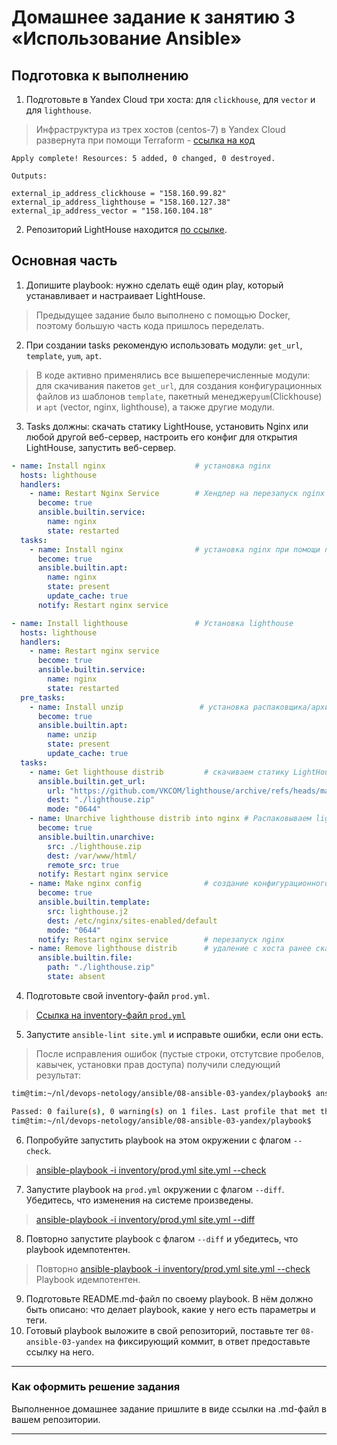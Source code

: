 # Домашнее задание к занятию 3 «Использование Ansible»

## Подготовка к выполнению

1. Подготовьте в Yandex Cloud три хоста: для `clickhouse`, для `vector` и для `lighthouse`.
>  Инфраструктура из трех хостов (centos-7) в Yandex Cloud развернута при помощи Terraform - [ссылка на код](08-ansible-03-yandex/src)
```
Apply complete! Resources: 5 added, 0 changed, 0 destroyed.

Outputs:

external_ip_address_clickhouse = "158.160.99.82"
external_ip_address_lighthouse = "158.160.127.38"
external_ip_address_vector = "158.160.104.18"
```
2. Репозиторий LightHouse находится [по ссылке](https://github.com/VKCOM/lighthouse).

## Основная часть

1. Допишите playbook: нужно сделать ещё один play, который устанавливает и настраивает LightHouse.
>  Предыдущее задание было выполнено с помощью Docker, поэтому большую часть кода пришлось переделать.
2. При создании tasks рекомендую использовать модули: `get_url`, `template`, `yum`, `apt`.
>  В коде активно применялись все вышеперечисленные модули: для скачивания пакетов `get_url`, для создания конфигурационных файлов из шаблонов `template`, пакетный менеджер`yum`(Clickhouse) и `apt` (vector, nginx, lighthouse), а также другие модули.
3. Tasks должны: скачать статику LightHouse, установить Nginx или любой другой веб-сервер, настроить его конфиг для открытия LightHouse, запустить веб-сервер.
```yml
- name: Install nginx                    # установка nginx
  hosts: lighthouse
  handlers:
    - name: Restart Nginx Service        # Хендлер на перезапуск nginx 
      become: true
      ansible.builtin.service:
        name: nginx
        state: restarted
  tasks:
    - name: Install nginx                # установка nginx при помощи пакетного менеджера apt
      become: true
      ansible.builtin.apt:
        name: nginx
        state: present
        update_cache: true
      notify: Restart nginx service

- name: Install lighthouse               # Установка lighthouse
  hosts: lighthouse
  handlers:
    - name: Restart nginx service
      become: true
      ansible.builtin.service:
        name: nginx
        state: restarted
  pre_tasks:
    - name: Install unzip                 # установка распаковщика/архиватора
      become: true
      ansible.builtin.apt:
        name: unzip
        state: present
        update_cache: true
  tasks:
    - name: Get lighthouse distrib         # скачиваем статику LightHouse
      ansible.builtin.get_url:
        url: "https://github.com/VKCOM/lighthouse/archive/refs/heads/master.zip"
        dest: "./lighthouse.zip"
        mode: "0644"
    - name: Unarchive lighthouse distrib into nginx # Распаковываем lighthouse в веб-сервер nginx
      become: true
      ansible.builtin.unarchive:
        src: ./lighthouse.zip
        dest: /var/www/html/
        remote_src: true
      notify: Restart nginx service
    - name: Make nginx config              # создание конфигурационного файла с помощью шаблона lighthouse.j2
      become: true
      ansible.builtin.template:
        src: lighthouse.j2
        dest: /etc/nginx/sites-enabled/default
        mode: "0644"
      notify: Restart nginx service        # перезапуск nginx
    - name: Remove lighthouse distrib      # удаление с хоста ранее скаченного архива lighthouse.zip
      ansible.builtin.file:
        path: "./lighthouse.zip"
        state: absent
```

4. Подготовьте свой inventory-файл `prod.yml`.
>  [Ссылка на inventory-файл `prod.yml`](inventory/prod.yml)
5. Запустите `ansible-lint site.yml` и исправьте ошибки, если они есть.
>  После исправления ошибок (пустые строки, отстутсвие пробелов, кавычек, установки прав доступа) получили следующий результат:
```bash
tim@tim:~/nl/devops-netology/ansible/08-ansible-03-yandex/playbook$ ansible-lint site.yml 

Passed: 0 failure(s), 0 warning(s) on 1 files. Last profile that met the validation criteria was 'production'.
tim@tim:~/nl/devops-netology/ansible/08-ansible-03-yandex/playbook$ 
```
6. Попробуйте запустить playbook на этом окружении с флагом `--check`.
>  [ansible-playbook -i inventory/prod.yml site.yml --check](src2/check.md)
7. Запустите playbook на `prod.yml` окружении с флагом `--diff`. Убедитесь, что изменения на системе произведены.
>  [ansible-playbook -i inventory/prod.yml site.yml --diff](src2/diff.md)
8. Повторно запустите playbook с флагом `--diff` и убедитесь, что playbook идемпотентен.
>  Повторно [ansible-playbook -i inventory/prod.yml site.yml --check](src2/check.md)
>  Playbook идемпотентен.
9. Подготовьте README.md-файл по своему playbook. В нём должно быть описано: что делает playbook, какие у него есть параметры и теги.
10. Готовый playbook выложите в свой репозиторий, поставьте тег `08-ansible-03-yandex` на фиксирующий коммит, в ответ предоставьте ссылку на него.
>  
---

### Как оформить решение задания

Выполненное домашнее задание пришлите в виде ссылки на .md-файл в вашем репозитории.

---
